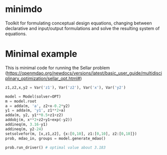 # minimdo
Toolkit for formulating conceptual design equations, changing between declarative and input/output formulations and solve the resulting system of equations.

# Minimal example
This is minimal code for running the Sellar problem (https://openmdao.org/newdocs/versions/latest/basic_user_guide/multidisciplinary_optimization/sellar_opt.html#)
```python
z1,z2,x,y2 = Var('z1'), Var('z2'), Var('x'), Var('y2')

model = Model(solver=OPT)
m = model.root
a = adda(m, 'a', z2+x-0.2*y2)
y1 = adda(m, 'y1', z1**2+a)
adda(m, y2, y1**0.5+z1+z2)
addobj(m, x**2+z2+y1+exp(-y2)) 
addineq(m, 3.16-y1) 
addineq(m, y2-24) 
setsolvefor(m, [x,z1,z2], {x:[0,10], z1:[0,10], z2:[0,10]})
prob, mdao_in, groups = model.generate_mdao()

prob.run_driver() # optimal value about 3.183
```


